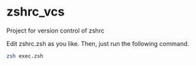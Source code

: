 # zshrc_vcs
Project for version control of zshrc

Edit zshrc.zsh as you like.
Then, just run the following command.

```bash
zsh exec.zsh
```

